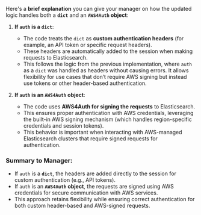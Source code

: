 Here's a **brief explanation** you can give your manager on how the updated logic handles both a **`dict`** and an **`AWS4Auth` object**:

1. **If `auth` is a `dict`**:
   - The code treats the `dict` as **custom authentication headers** (for example, an API token or specific request headers).
   - These headers are automatically added to the session when making requests to Elasticsearch. 
   - This follows the logic from the previous implementation, where `auth` as a `dict` was handled as headers without causing errors. It allows flexibility for use cases that don’t require AWS signing but instead use tokens or other header-based authentication.

2. **If `auth` is an `AWS4Auth` object**:
   - The code uses **AWS4Auth for signing the requests** to Elasticsearch.
   - This ensures proper authentication with AWS credentials, leveraging the built-in AWS signing mechanism (which handles region-specific credentials and session tokens).
   - This behavior is important when interacting with AWS-managed Elasticsearch clusters that require signed requests for authentication.

### Summary to Manager:
- If `auth` is a **`dict`**, the headers are added directly to the session for custom authentication (e.g., API tokens).
- If `auth` is an **`AWS4Auth` object**, the requests are signed using AWS credentials for secure communication with AWS services.
- This approach retains flexibility while ensuring correct authentication for both custom header-based and AWS-signed requests.
